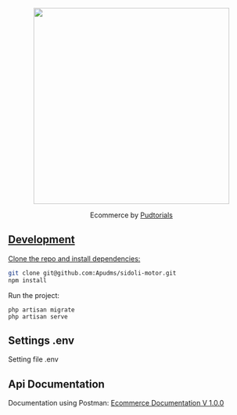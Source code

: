 <p align="center"><a href="https://laravel.com" target="_blank"><img src="https://raw.githubusercontent.com/laravel/art/master/logo-lockup/5%20SVG/2%20CMYK/1%20Full%20Color/laravel-logolockup-cmyk-red.svg" width="400"></a></p>

<p align="center">Ecommerce by <a href="">Pudtorials</p>

## Development
Clone the repo and install dependencies:
```bash
git clone git@github.com:Apudms/sidoli-motor.git
npm install
```

Run the project:
```shell
php artisan migrate
php artisan serve
```
## Settings .env
Setting file .env

## Api Documentation
Documentation using Postman:
<a href="">Ecommerce Documentation V 1.0.0</a>